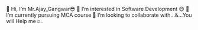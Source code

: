 👋 Hi, I’m Mr.Ajay_Gangwar😎
👀 I’m interested in Software Development 😊
🌱 I’m currently pursuing  MCA course 
💞️ I’m looking to collaborate with...&...You will Help me☺️.


<!---
MrAjayGangwar2001/MrAjayGangwar2001 is a ✨ special ✨ repository because its `README.md` (this file) appears on your GitHub profile.
You can click the Preview link to take a look at your changes.
--->
